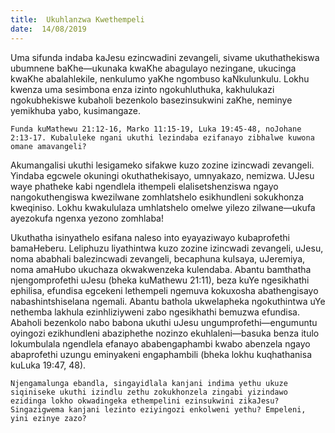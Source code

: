 ```yaml
---
title:  Ukuhlanzwa Kwethempeli
date:  14/08/2019
---
```


Uma sifunda indaba kaJesu ezincwadini zevangeli, sivame ukuthathekiswa ubumnene baKhe—ukunaka kwaKhe abagulayo nezingane, ukucinga kwaKhe abalahlekile, nenkulumo yaKhe ngombuso kaNkulunkulu.  Lokhu kwenza uma sesimbona enza izinto ngokuhluthuka, kakhulukazi ngokubhekiswe kubaholi bezenkolo basezinsukwini zaKhe, neminye yemikhuba yabo, kusimangaze.

`Funda kuMathewu 21:12-16, Marko 11:15-19, Luka 19:45-48, noJohane 2:13-17. Kubaluleke ngani ukuthi lezindaba ezifanayo zibhalwe kuwona omane amavangeli?`

Akumangalisi ukuthi lesigameko sifakwe kuzo zozine izincwadi zevangeli. Yindaba egcwele okuningi okuthathekisayo, umnyakazo, nemizwa.  UJesu waye phatheke kabi ngendlela ithempeli elalisetshenziswa ngayo nangokuthengiswa kwezilwane zomhlatshelo esikhundleni sokukhonza kweqiniso.  Lokhu kwakululaza umhlatshelo omelwe yilezo zilwane—ukufa ayezokufa ngenxa yezono zomhlaba!

Ukuthatha isinyathelo esifana naleso into eyayaziwayo kubaprofethi bamaHeberu. Leliphuzu liyathintwa kuzo zozine izincwadi zevangeli, uJesu, noma ababhali balezincwadi zevangeli, becaphuna kuIsaya, uJeremiya, noma amaHubo ukuchaza okwakwenzeka kulendaba. Abantu bamthatha njengomprofethi uJesu (bheka kuMathewu 21:11), beza kuYe ngesikhathi ephilisa, efundisa egcekeni lethempeli ngemuva kokuxosha abathengisayo nabashintshiselana ngemali. Abantu bathola ukwelapheka ngokuthintwa uYe nethemba lakhula ezinhliziyweni zabo ngesikhathi bemuzwa efundisa. Abaholi bezenkolo nabo babona ukuthi uJesu ungumprofethi—engumuntu oyingozi ezikhundleni abaziphethe nozinzo ekuhlaleni—basuka benza itulo lokumbulala ngendlela efanayo ababengaphambi kwabo abenzela ngayo abaprofethi uzungu eminyakeni engaphambili (bheka lokhu kuqhathanisa kuLuka 19:47, 48).

`Njengamalunga ebandla, singayidlala kanjani indima yethu ukuze siqiniseke ukuthi izindlu zethu zokukhonzela zingabi yizindawo ezidinga lokho okwadingeka ethempelini ezinsukwini zikaJesu?  Singazigwema kanjani lezinto eziyingozi enkolweni yethu? Empeleni, yini ezinye zazo?`